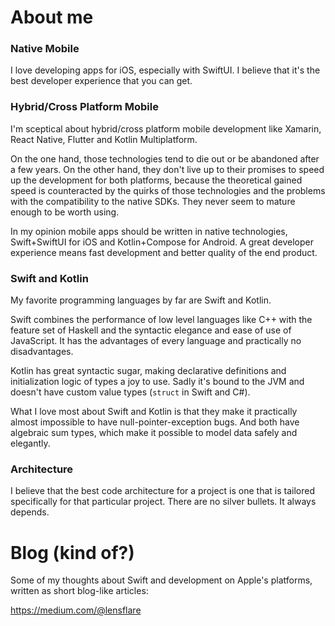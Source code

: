 # About me

### Native Mobile

I love developing apps for iOS, especially with SwiftUI. I believe that it's the best developer experience that you can get.

### Hybrid/Cross Platform Mobile

I'm sceptical about hybrid/cross platform mobile development like Xamarin, React Native, Flutter and Kotlin Multiplatform.

On the one hand, those technologies tend to die out or be abandoned after a few years. 
On the other hand, they don't live up to their promises to speed up the development for both platforms, because the theoretical gained speed is counteracted by the quirks of those technologies and the problems with the compatibility to the native SDKs. They never seem to mature enough to be worth using.

In my opinion mobile apps should be written in native technologies, Swift+SwiftUI for iOS and Kotlin+Compose for Android.
A great developer experience means fast development and better quality of the end product.

### Swift and Kotlin

My favorite programming languages by far are Swift and Kotlin.

Swift combines the performance of low level languages like C++ with the feature set of Haskell and the syntactic elegance and ease of use of JavaScript.
It has the advantages of every language and practically no disadvantages.

Kotlin has great syntactic sugar, making declarative definitions and initialization logic of types a joy to use. Sadly it's bound to the JVM and doesn't have custom value types (`struct` in Swift and C#).

What I love most about Swift and Kotlin is that they make it practically almost impossible to have null-pointer-exception bugs. 
And both have algebraic sum types, which make it possible to model data safely and elegantly.

### Architecture

I believe that the best code architecture for a project is one that is tailored specifically for that particular project.
There are no silver bullets. It always depends.

# Blog (kind of?)

Some of my thoughts about Swift and development on Apple's platforms, written as short blog-like articles:

https://medium.com/@lensflare

<!--
**WilhelmOks/WilhelmOks** is a ✨ _special_ ✨ repository because its `README.md` (this file) appears on your GitHub profile.

Here are some ideas to get you started:

- 🔭 I’m currently working on ...
- 🌱 I’m currently learning ...
- 👯 I’m looking to collaborate on ...
- 🤔 I’m looking for help with ...
- 💬 Ask me about ...
- 📫 How to reach me: ...
- 😄 Pronouns: ...
- ⚡ Fun fact: ...
-->
